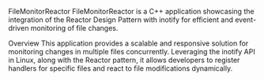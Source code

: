 FileMonitorReactor
FileMonitorReactor is a C++ application showcasing the integration of the Reactor Design Pattern with inotify for efficient and event-driven monitoring of file changes.

Overview
This application provides a scalable and responsive solution for monitoring changes in multiple files concurrently. Leveraging the inotify API in Linux, along with the Reactor pattern, it allows developers to register handlers for specific files and react to file modifications dynamically.
